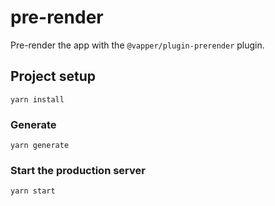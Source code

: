 # pre-render

Pre-render the app with the `@vapper/plugin-prerender` plugin.

## Project setup

```
yarn install
```

### Generate

```
yarn generate
```

### Start the production server

```
yarn start
```
